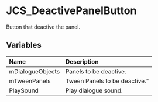 # JCS_DeactivePanelButton

Button that deactive the panel.

## Variables

| Name | Description |
|:---|:---|
| mDialogueObjects | Panels to be deactive. |
| mTweenPanels | Tween Panels to be deactive." |
| PlaySound | Play dialogue sound. |

